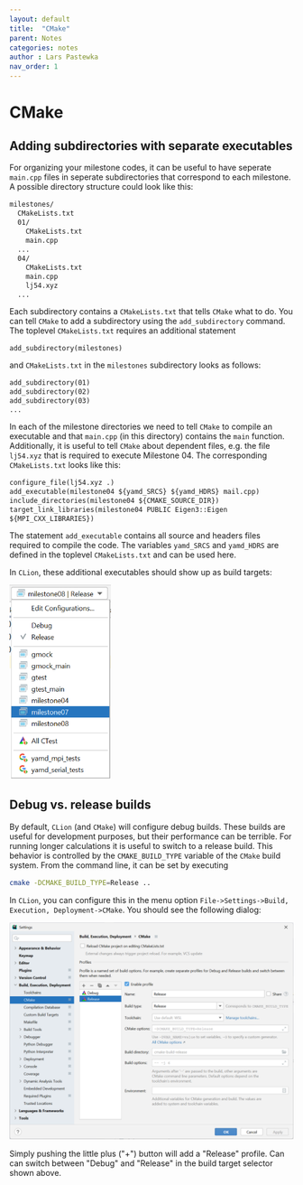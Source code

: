 ```yaml
---
layout: default
title:  "CMake"
parent: Notes
categories: notes
author : Lars Pastewka
nav_order: 1
---
```


# CMake

## Adding subdirectories with separate executables

For organizing your milestone codes, it can be useful to have seperate `main.cpp` files in seperate subdirectories that correspond to each milestone. A possible directory structure could look like this:
```
milestones/
  CMakeLists.txt
  01/
    CMakeLists.txt
    main.cpp
  ...
  04/
    CMakeLists.txt
    main.cpp
    lj54.xyz
  ...
```
Each subdirectory contains a `CMakeLists.txt` that tells `CMake` what to do. You can tell `CMake` to add a subdirectory using the `add_subdirectory` command. The toplevel `CMakeLists.txt` requires an additional statement
```
add_subdirectory(milestones)
```
and `CMakeLists.txt` in the `milestones` subdirectory looks as follows:
```
add_subdirectory(01)
add_subdirectory(02)
add_subdirectory(03)
...
```
In each of the milestone directories we need to tell `CMake` to compile an executable and that `main.cpp` (in this directory) contains the `main` function. Additionally, it is useful to tell `CMake` about dependent files, e.g. the file `lj54.xyz` that is required to execute Milestone 04. The corresponding `CMakeLists.txt` looks like this:
```
configure_file(lj54.xyz .)
add_executable(milestone04 ${yamd_SRCS} ${yamd_HDRS} mail.cpp)
include_directories(milestone04 ${CMAKE_SOURCE_DIR})
target_link_libraries(milestone04 PUBLIC Eigen3::Eigen ${MPI_CXX_LIBRARIES})
```
The statement `add_executable` contains all source and headers files required to compile the code. The variables `yamd_SRCS` and `yamd_HDRS` are defined in the toplevel `CMakeLists.txt` and can be used here.

In `CLion`, these additional executables should show up as build targets:

<img src="milestone_targets.png" alt="Build targets" width="180"/>

## Debug vs. release builds

By default, `CLion` (and `CMake`) will configure debug builds. These builds are useful for development purposes, but their performance can be terrible. For running longer calculations it is useful to switch to a release build. This behavior is controlled by the `CMAKE_BUILD_TYPE` variable of the `CMake` build system. From the command line, it can be set by executing
```bash
cmake -DCMAKE_BUILD_TYPE=Release ..
```
In `CLion`, you can configure this in the menu option `File->Settings->Build, Execution, Deployment->CMake`. You should see the following dialog:

<img src="cmake_settings.png" alt="Build targets"/>

Simply pushing the little plus ("+") button will add a "Release" profile. Can can switch between "Debug" and "Release" in the build target selector shown above.